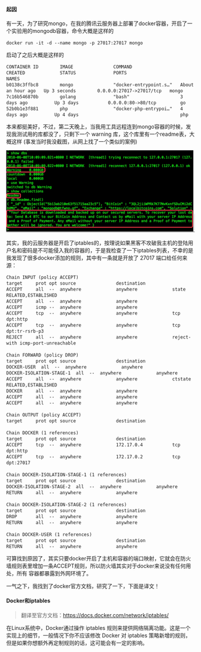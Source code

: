 #### 起因

有一天，为了研究mongo，在我的腾讯云服务器上部署了docker容器，开启了一个实验用的mongodb容器，命令大概是这样的

```shell
docker run -it -d --name mongo -p 27017:27017 mongo
```
启动了之后大概是这样的

```SHELL
CONTAINER ID        IMAGE               COMMAND                  CREATED             STATUS              PORTS                      NAMES
b0138c3ffbc8        mongo               "docker-entrypoint.s…"   About an hour ago   Up 3 seconds        0.0.0.0:27017->27017/tcp   mongo
7c16b546870b        golang              "bash"                   3 days ago          Up 3 days           0.0.0.0:80->80/tcp         go
52b0b1e3f881        php                 "docker-php-entrypoi…"   4 days ago          Up 4 days                                      php
```

本来都挺美好，不过，第二天晚上，当我用工具远程连到mongo容器的时候，发现我测试用的库都没了，只剩下一个 warning 库，这个库里有一个readme表，大概这样
(事发当时我没截图，从网上找了一个类似的案例)

![mongodb](/advance/mongodb.jpg)

其实，我的云服务器是开启了iptables的，按理说如果黑客不攻破我主机的登陆用户名和密码是不可能侵入我的容器的，于是我检查了一下iptables列表，不幸的是我发现了很多docker添加的规则，其中有一条就是开放了 27017 端口给任何来源：

```SHELL
Chain INPUT (policy ACCEPT)
target     prot opt source               destination
ACCEPT     all  --  anywhere             anywhere             state RELATED,ESTABLISHED
ACCEPT     all  --  anywhere             anywhere
ACCEPT     icmp --  anywhere             anywhere
ACCEPT     tcp  --  anywhere             anywhere             tcp dpt:http
ACCEPT     tcp  --  anywhere             anywhere             tcp dpt:tr-rsrb-p3
REJECT     all  --  anywhere             anywhere             reject-with icmp-port-unreachable

Chain FORWARD (policy DROP)
target     prot opt source               destination
DOCKER-USER  all  --  anywhere             anywhere
DOCKER-ISOLATION-STAGE-1  all  --  anywhere             anywhere
ACCEPT     all  --  anywhere             anywhere             ctstate RELATED,ESTABLISHED
DOCKER     all  --  anywhere             anywhere
ACCEPT     all  --  anywhere             anywhere
ACCEPT     all  --  anywhere             anywhere

Chain OUTPUT (policy ACCEPT)
target     prot opt source               destination

Chain DOCKER (1 references)
target     prot opt source               destination
ACCEPT     tcp  --  anywhere             172.17.0.4           tcp dpt:http
ACCEPT     tcp  --  anywhere             172.17.0.2           tcp dpt:27017

Chain DOCKER-ISOLATION-STAGE-1 (1 references)
target     prot opt source               destination
DOCKER-ISOLATION-STAGE-2  all  --  anywhere             anywhere
RETURN     all  --  anywhere             anywhere

Chain DOCKER-ISOLATION-STAGE-2 (1 references)
target     prot opt source               destination
DROP       all  --  anywhere             anywhere
RETURN     all  --  anywhere             anywhere

Chain DOCKER-USER (1 references)
target     prot opt source               destination
RETURN     all  --  anywhere             anywhere
```

可算找到原因了，其实只要docker开启了主机和容器的端口映射，它就会在防火墙规则表里增加一条ACCEPT规则，所以防火墙其实对于docker来说没有任何用处，所有
容器都暴露到外网环境了。

一气之下，我找到了docker官方文档，研究了一下，下面是译文！


#### Docker和iptables

> 翻译至官方文档：https://docs.docker.com/network/iptables/

在Linux系统中，Docker通过操作 iptables 规则来提供网络隔离功能。这是一个实现上的细节，一般情况下你不应该修改 Docker 对 iptables 策略新增的规则，
但是如果你想额外再定制规则的话，这可能会有一定的影响。
